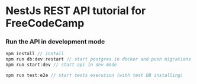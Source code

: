 # NestJs REST API tutorial for FreeCodeCamp


### Run the API in development mode
```javascript
npm install // install
npm run db:dev:restart // start postgres in docker and push migrations
npm run start:dev // start api in dev mode

npm run test:e2e // start tests execution (with test DB installing)
```
